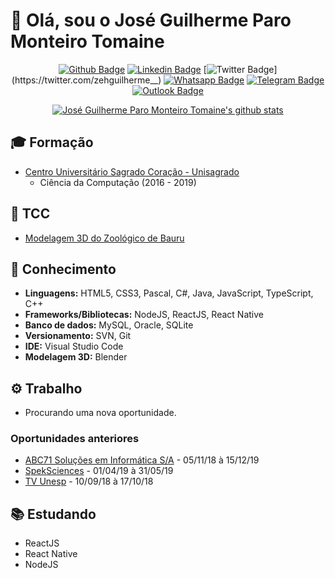 # 👋 Olá, sou o José Guilherme Paro Monteiro Tomaine

<div align="center">

[![Github Badge](https://img.shields.io/badge/-Github-000?style=flat-square&logo=Github&logoColor=white&link=https://github.com/zehguilherme)](https://github.com/zehguilherme)
[![Linkedin Badge](https://img.shields.io/badge/-LinkedIn-blue?style=flat-square&logo=Linkedin&logoColor=white&link=http://linkedin.com/in/jos%C3%A9-guilherme-paro-monteiro-tomaine)](http://linkedin.com/in/jos%C3%A9-guilherme-paro-monteiro-tomaine)
[![Twitter Badge](https://img.shields.io/badge/-Twitter-1ca0f1?style=flat-square&labelColor=1ca0f1&logo=twitter&logoColor=white&link=https://twitter.com/zehguilherme__)](https://twitter.com/zehguilherme__)
[![Whatsapp Badge](https://img.shields.io/badge/-Whatsapp-4CA143?style=flat-square&labelColor=4CA143&logo=whatsapp&logoColor=white&link=https://api.whatsapp.com/send?phone=5514981195569)](https://api.whatsapp.com/send?phone=5514981195569)
[![Telegram Badge](https://img.shields.io/badge/-Telegram-1ca0f1?style=flat-square&labelColor=1ca0f1&logo=telegram&logoColor=white&link=https://t.me/zehguilherme)](https://t.me/zehguilherme)
[![Outlook Badge](https://img.shields.io/badge/-Outlook-0000FF?style=flat-square&labelColor=0000FF&logo=gmail&logoColor=white&link=mailto:jgtomaine@hotmail.com)](mailto:jgtomaine@hotmail.com)

</div>

<div align="center">

[![José Guilherme Paro Monteiro Tomaine's github stats](https://github-readme-stats.vercel.app/api?username=zehguilherme&show_icons=true)](https://github.com/zehguilherme/github-readme-stats)

</div>

## 🎓 Formação

- [Centro Universitário Sagrado Coração - Unisagrado](https://unisagrado.edu.br/)
  - Ciência da Computação (2016 - 2019)

## 📔 TCC

- [Modelagem 3D do Zoológico de Bauru](https://github.com/zehguilherme/tcc-rv-zoo-bauru)

## 🚀 Conhecimento

- **Linguagens:** HTML5, CSS3, Pascal, C#, Java, JavaScript, TypeScript, C++
- **Frameworks/Bibliotecas:** NodeJS, ReactJS, React Native
- **Banco de dados:** MySQL, Oracle, SQLite
- **Versionamento:** SVN, Git
- **IDE:** Visual Studio Code
- **Modelagem 3D:** Blender

## ⚙ Trabalho

- Procurando uma nova oportunidade.

### Oportunidades anteriores

- [ABC71 Soluções em Informática S/A](https://www.abc71.com.br/) - 05/11/18 à 15/12/19
- [SpekSciences](https://www.linkedin.com/company/speksciences/) - 01/04/19 à 31/05/19
- [TV Unesp](https://tv.unesp.br/) - 10/09/18 à 17/10/18

## 📚 Estudando

- ReactJS
- React Native
- NodeJS
